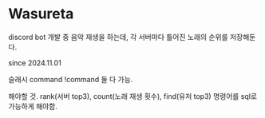 # Wasureta 
discord bot 개발 중
음악 재생을 하는데, 각 서버마다 틀어진 노래의 순위를 저장해둔다. 

since 2024.11.01

슬래시 command !command 둘 다 가능. 

해야할 것. 
rank(서버 top3), count(노래 재생 횟수), find(유저 top3) 명령어를 sql로 가능하게 해야함. 
